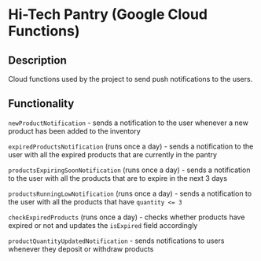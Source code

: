 # Hi-Tech Pantry (Google Cloud Functions)

## Description

Cloud functions used by the project to send push notifications to the users.

## Functionality

`newProductNotification` - sends a notification to the user whenever a new product has been added to the inventory

`expiredProductsNotification` (runs once a day) - sends a notification to the user with all the expired products that are currently in the pantry

`productsExpiringSoonNotification` (runs once a day) - sends a notification to the user with all the products that are to expire in the next 3 days

`productsRunningLowNotification` (runs once a day) - sends a notification to the user with all the products that have `quantity <= 3`

`checkExpiredProducts` (runs once a day) - checks whether products have expired or not and updates the `isExpired` field accordingly

`productQuantityUpdatedNotification` - sends notifications to users whenever they deposit or withdraw products